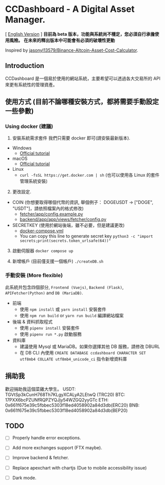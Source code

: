 CCDashboard - A Digital Asset Manager.
===
[ [English Version](https://github.com/racterub/ccdashboard/blob/master/README.md) ]
**目前為 beta 版本，功能與系統尚不穩定，您必須自行承擔使用風險。**
**在未來的釋出版本中可能會有必須的破壞性更動**

Inspired by [jasonyl13579/Binance-Altcoin-Asset-Cost-Calculator](https://github.com/jasonyl13579/Binance-Altcoin-Asset-Cost-Calculator).

## Introduction
CCDashboard 是一個易於使用的網站系統，主要希望可以透過各大交易所的 API 來更有系統性的管理資產。

## 使用方式 (目前不論哪種安裝方式，都將需要手動設定一些參數)
### Using docker (建議)
1. 安裝系統需求套件
我們只需要 docker 即可(請安裝最新版本).
- Windows
  - [Official tutorial](https://docs.docker.com/docker-for-windows/install/)
- macOS
  - [Official tutorial](https://docs.docker.com/docker-for-mac/install/)
- Linux
  - `curl -fsSL https://get.docker.com | sh` (也可以使用各 Linux 的套件管理系統安裝)

2. 更改設定.
- COIN (你想要取得哪個代幣的資訊, 舉個例子： DOGEUSDT -> ["DOGE", "USDT"]，請依照檔案內的格式修改)
  - [fetcher/app/config.example.py](fetcher/app/config.example.py)
  - [backend/app/app/views/fetcher/config.py](backend/app/app/views/fetcher/config.py)
- SECRETKEY (使用於網站後端，雖不必要，但是建議更改)
  - [docker-compose.yml](docker-compose.yml)
  - You can copy this line to generate secret key `python3 -c "import secrets;print(secrets.token_urlsafe(64))"`

3. 啟動伺服器
`docker compose up`

4. 新增帳戶 (目前僅支援一個帳戶)
`./createDB.sh`

### 手動安裝 (More flexible)
此系統共包含四個部分, `Frontend (Vuejs)`, `Backend (Flask)`, `APIFetcher(Python)` and `DB (MariaDB)`.

- 前端
  - 使用 `npm install` 或 `yarn install` 安裝套件
  - 使用 `npm run build` or `yarn run build` 編譯網站檔案
- 後端 & 資料抓取程式
  - 使用 `pipenv install` 安裝套件
  - 使用 `pipenv run *.py` 啟動服務
- 資料庫
  - 建議使用 Mysql 或 MariaDB。如果你選擇其他 DB 服務，請修改 DBURL
  - 在 DB CLI 內使用 `CREATE DATABASE ccdashboard CHARACTER SET utf8mb4 COLLATE utf8mb4_unicode_ci` 指令新增資料庫

## 捐助我
歡迎捐助我這個菜雞大學生。
USDT: TGVtSp3kCunH768Th7KLgyXCALyA2LEtwQ (TRC20)
BTC: 17PXX6bcPZUNfRQPZYQJjy54WZGQ2yyGTc
ETH: 0x661f675e39c5fbbec5303f18ed4058902a84d3db(ERC20)
BNB: 0x661f675e39c5fbbec5303f18ed4058902a84d3db(BEP20)

## TODO
- [ ] Properly handle error exceptions.
- [ ] Add more exchanges support (FTX maybe).
- [ ] Improve backend & fetcher.
- [ ] Replace apexchart with chartjs (Due to mobile accessibility issue)
- [ ] Dark mode.
 

